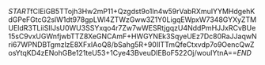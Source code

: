 $START$fCIEiGB5TTojh3Hw2mP11+Qzgdst9o1ln4w59rVabRXmuIYYMHdgehKdGPeFGtcG2slW1dt978gpLWl4ZTWzGww3Z1Y0LigqEWpxW7348GYXyZTMUEldR3TLiiSIIJsU0WU3SSYxqo4r7Zw7wWESRtjgqzU4NddPmHJJxRCvBUe15sC9vxUGWnfjwbTTZ8XeGNCAmF+HWGYNEk3SqyeUEz7Dc80RaJJaqwNri67WPNDBTgmzlzE8XFxIAoQ8/bSahg5R+90IITTmQfeCtxvdp7o9OencQwZosYtqKD4zENohGBe121teU53+1Cye43BveuDIEBoF522Oj/wouIYtnA==$END$